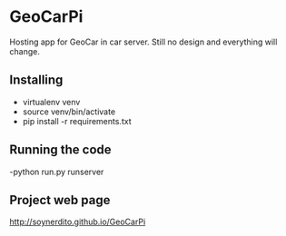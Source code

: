 GeoCarPi
========

Hosting app for GeoCar in car server. Still no design and everything will change.

Installing
--------------
 - virtualenv venv
 - source venv/bin/activate
 - pip install -r requirements.txt


Running the code
--------------
 -python run.py runserver


Project web page
--------------
http://soynerdito.github.io/GeoCarPi